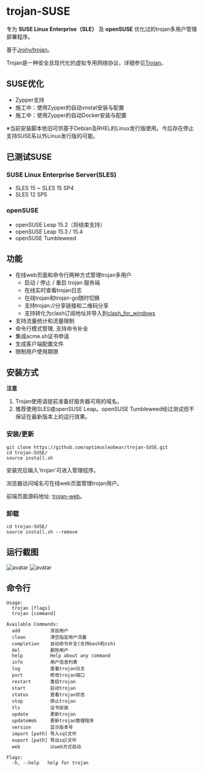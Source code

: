 # trojan-SUSE

专为 **SUSE Linux Enterprise（SLE）** 及 **openSUSE** 优化过的trojan多用户管理部署程序。

基于[Jrohy/trojan](https://github.com/Jrohy/trojan)。

Trojan是一种安全且现代化的虚拟专用网络协议，详细参见[Trojan](https://github.com/trojan-gfw/trojan)。

## SUSE优化

- Zypper支持
- 施工中：使用Zypper的自动vnstat安装与配置
- 施工中：使用Zypper的自动Docker安装与配置

※当前安装脚本依旧可供基于Debian及RHEL的Linux发行版使用。今后存在停止支持SUSE系以外Linux发行版的可能。

## 已测试SUSE

### SUSE Linux Enterprise Server(SLES)

- SLES 15 ~ SLES 15 SP4
- SLES 12 SP5

### openSUSE

- openSUSE Leap 15.2（将结束支持）
- openSUSE Leap 15.3 / 15.4
- openSUSE Tumbleweed

## 功能
- 在线web页面和命令行两种方式管理trojan多用户
  - 启动 / 停止 / 重启 trojan 服务端
  - 在线实时查看trojan日志
  - 在线trojan和trojan-go随时切换
  - 支持trojan://分享链接和二维码分享
  - 支持转化为clash订阅地址并导入到[clash_for_windows](https://github.com/Fndroid/clash_for_windows_pkg/releases)
- 支持流量统计和流量限制
- 命令行模式管理, 支持命令补全
- 集成acme.sh证书申请
- 生成客户端配置文件
- 限制用户使用期限

## 安装方式

**注意**

1. Trojan使用请提前准备好服务器可用的域名。
2. 推荐使用SLES或openSUSE Leap。openSUSE Tumbleweed经过测试但不保证在最新版本上的运行效果。

### 安装/更新
```
git clone https://github.com/optimusleobear/trojan-SUSE.git
cd trojan-SUSE/
source install.sh
```
安装完后输入'trojan'可进入管理程序。

浏览器访问域名可在线web页面管理trojan用户。

前端页面源码地址: [trojan-web](https://github.com/Jrohy/trojan-web)。

### 卸载
```
cd trojan-SUSE/
source install.sh --remove
```

## 运行截图
![avatar](asset/1.png)
![avatar](asset/2.png)

## 命令行
```
Usage:
  trojan [flags]
  trojan [command]

Available Commands:
  add           添加用户
  clean         清空指定用户流量
  completion    自动命令补全(支持bash和zsh)
  del           删除用户
  help          Help about any command
  info          用户信息列表
  log           查看trojan日志
  port          修改trojan端口
  restart       重启trojan
  start         启动trojan
  status        查看trojan状态
  stop          停止trojan
  tls           证书安装
  update        更新trojan
  updateWeb     更新trojan管理程序
  version       显示版本号
  import [path] 导入sql文件
  export [path] 导出sql文件
  web           以web方式启动

Flags:
  -h, --help   help for trojan
```
